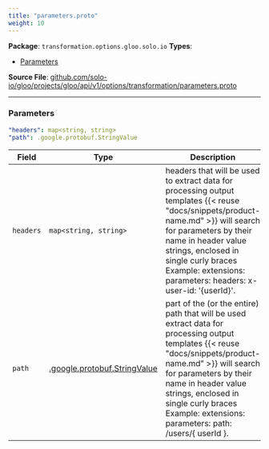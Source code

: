 ```yaml
---
title: "parameters.proto"
weight: 10
---
```


<!-- Code generated by solo-kit. DO NOT EDIT. -->


**Package**: `transformation.options.gloo.solo.io` 
**Types**:


- [Parameters](#parameters)
  



**Source File**: [github.com/solo-io/gloo/projects/gloo/api/v1/options/transformation/parameters.proto](https://github.com/solo-io/gloo/blob/main/projects/gloo/api/v1/options/transformation/parameters.proto)





---
### Parameters



```yaml
"headers": map<string, string>
"path": .google.protobuf.StringValue

```

| Field | Type | Description |
| ----- | ---- | ----------- | 
| `headers` | `map<string, string>` | headers that will be used to extract data for processing output templates {{< reuse "docs/snippets/product-name.md" >}} will search for parameters by their name in header value strings, enclosed in single curly braces Example: extensions: parameters: headers: x-user-id: '{userId}'. |
| `path` | [.google.protobuf.StringValue](https://developers.google.com/protocol-buffers/docs/reference/csharp/class/google/protobuf/well-known-types/string-value) | part of the (or the entire) path that will be used extract data for processing output templates {{< reuse "docs/snippets/product-name.md" >}} will search for parameters by their name in header value strings, enclosed in single curly braces Example: extensions: parameters: path: /users/{ userId }. |





<!-- Start of HubSpot Embed Code -->
<script type="text/javascript" id="hs-script-loader" async defer src="//js.hs-scripts.com/5130874.js"></script>
<!-- End of HubSpot Embed Code -->

